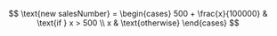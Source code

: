 $$
\text{new salesNumber} = 
\begin{cases} 
500 + \frac{x}{100000} & \text{if } x > 500 \\
x & \text{otherwise}
\end{cases}
$$
